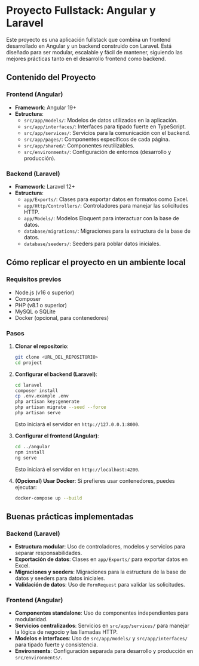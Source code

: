 # Proyecto Fullstack: Angular y Laravel

Este proyecto es una aplicación fullstack que combina un frontend desarrollado en Angular y un backend construido con Laravel. Está diseñado para ser modular, escalable y fácil de mantener, siguiendo las mejores prácticas tanto en el desarrollo frontend como backend.

## Contenido del Proyecto

### Frontend (Angular)
- **Framework**: Angular 19+
- **Estructura**:
  - `src/app/models/`: Modelos de datos utilizados en la aplicación.
  - `src/app/interfaces/`: Interfaces para tipado fuerte en TypeScript.
  - `src/app/services/`: Servicios para la comunicación con el backend.
  - `src/app/pages/`: Componentes específicos de cada página.
  - `src/app/shared/`: Componentes reutilizables.
  - `src/environments/`: Configuración de entornos (desarrollo y producción).

### Backend (Laravel)
- **Framework**: Laravel 12+
- **Estructura**:
  - `app/Exports/`: Clases para exportar datos en formatos como Excel.
  - `app/Http/Controllers/`: Controladores para manejar las solicitudes HTTP.
  - `app/Models/`: Modelos Eloquent para interactuar con la base de datos.
  - `database/migrations/`: Migraciones para la estructura de la base de datos.
  - `database/seeders/`: Seeders para poblar datos iniciales.

## Cómo replicar el proyecto en un ambiente local

### Requisitos previos
- Node.js (v16 o superior)
- Composer
- PHP (v8.1 o superior)
- MySQL o SQLite
- Docker (opcional, para contenedores)

### Pasos

1. **Clonar el repositorio**:
   ```bash
   git clone <URL_DEL_REPOSITORIO>
   cd project
   ```

2. **Configurar el backend (Laravel)**:
   ```bash
   cd laravel
   composer install
   cp .env.example .env
   php artisan key:generate
   php artisan migrate --seed --force
   php artisan serve
   ```
   Esto iniciará el servidor en `http://127.0.0.1:8000`.

3. **Configurar el frontend (Angular)**:
   ```bash
   cd ../angular
   npm install
   ng serve
   ```
   Esto iniciará el servidor en `http://localhost:4200`.

4. **(Opcional) Usar Docker**:
   Si prefieres usar contenedores, puedes ejecutar:
   ```bash
   docker-compose up --build
   ```

## Buenas prácticas implementadas

### Backend (Laravel)
- **Estructura modular**: Uso de controladores, modelos y servicios para separar responsabilidades.
- **Exportación de datos**: Clases en `app/Exports/` para exportar datos en Excel.
- **Migraciones y seeders**: Migraciones para la estructura de la base de datos y seeders para datos iniciales.
- **Validación de datos**: Uso de `FormRequest` para validar las solicitudes.

### Frontend (Angular)
- **Componentes standalone**: Uso de componentes independientes para modularidad.
- **Servicios centralizados**: Servicios en `src/app/services/` para manejar la lógica de negocio y las llamadas HTTP.
- **Modelos e interfaces**: Uso de `src/app/models/` y `src/app/interfaces/` para tipado fuerte y consistencia.
- **Environments**: Configuración separada para desarrollo y producción en `src/environments/`.
